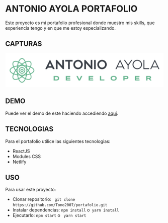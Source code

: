 # **ANTONIO AYOLA PORTAFOLIO**

Este proyecto es mi portafolio profesional donde muestro mis skills, que experiencia tengo y en que me estoy especializando.

## **CAPTURAS**

![img](src/assets/logo_fondo_blanco_4.png)

## **DEMO**

Puede ver el demo de este haciendo accediendo [aquí](https://github.com/Tono2007/portafolio/).

## **TECNOLOGIAS**

Para el portafolio utilice las siguientes tecnologias:

- ReactJS
- Modules CSS
- Netlify

## **USO**

Para usar este proyecto:

- Clonar repositorio: ` git clone https://github.com/Tono2007/portafolio.git`
- Instalar dependencias: `npm install` o` yarn install`
- Ejecutarlo: `npm start` o ` yarn start`
